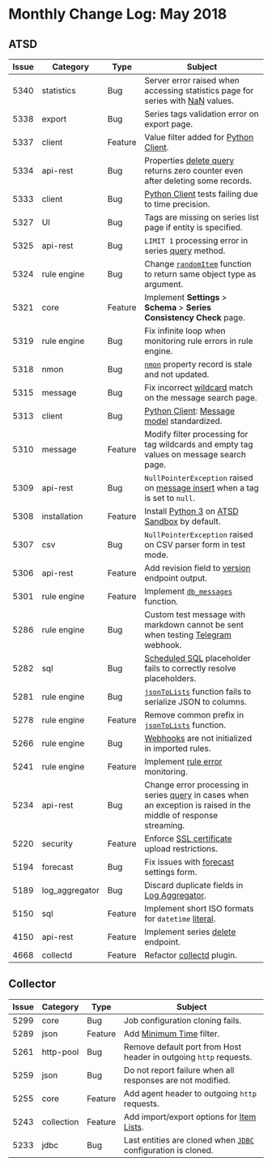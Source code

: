 # Monthly Change Log: May 2018

## ATSD

**Issue**| **Category**    | **Type**    | **Subject**
-----|-------------|---------|----------------------
5340 | statistics     | Bug     | Server error raised when accessing statistics page for series with [NaN](../../sql/README.md#not-a-number-nan) values.
5338 | export             | Bug     | Series tags validation error on export page.
5337 | client | Feature | Value filter added for [Python Client](https://github.com/axibase/atsd-api-python#axibase-time-series-database-client-for-python).
5334 | api-rest       | Bug     | Properties [delete query](../../administration/data_retention.md#deleting-properties) returns zero counter even after deleting some records.
5333 | client         | Bug     | [Python Client](https://github.com/axibase/atsd-api-python#axibase-time-series-database-client-for-python) tests failing due to time precision.
5327 | UI             | Bug     | Tags are missing on series list page if entity is specified.
5325 | api-rest       | Bug     | `LIMIT 1` processing error in series [query](../../api/data/series/query.md#series-query) method.
5324 | rule engine    | Bug     | Change [`randomItem`](../../rule-engine/functions-random.md#randomitem) function to return same object type as argument.
5321 | core           | Feature | Implement **Settings** > **Schema** > **Series Consistency Check** page.
5319 | rule engine    | Bug     | Fix infinite loop when monitoring rule errors in rule engine.
5318 | nmon           | Bug     | [`nmon`](../../integration/nmon/README.md#nmon) property record is stale and not updated.
5315 | message        | Bug     | Fix incorrect [wildcard](../../search/entity-search.md#wildcards) match on the message search page.
5313 | client         | Bug     | [Python Client](https://github.com/axibase/atsd-api-python#axibase-time-series-database-client-for-python): [Message model](https://github.com/axibase/atsd-api-python#inserting-data) standardized.
5310 | message        | Feature | Modify filter processing for tag wildcards and empty tag values on message search page.
5309 | api-rest       | Bug     | `NullPointerException` raised on [message insert](../../api/data/messages/README.md#data-api-messages-methods) when a tag is set to `null`.
5308 | installation   | Feature | Install [Python 3](https://www.python.org/download/releases/3.0/) on [ATSD Sandbox](https://github.com/axibase/dockers/blob/atsd-sandbox/README.md#overview) by default.
5307 | csv            | Bug     | `NullPointerException` raised on CSV parser form in test mode.
5306 | api-rest       | Feature | Add revision field to [version](../../api/meta/misc/version.md) endpoint output.
5301 | rule engine    | Feature | Implement [`db_messages`](../../rule-engine/functions-message.md#db_messages) function.
5286 | rule engine    | Bug     | Custom test message with markdown cannot be sent when testing [Telegram](../../rule-engine/notifications/telegram.md#telegram-notifications) webhook.
5282 | sql            | Bug     | [Scheduled SQL](../../sql/scheduled-sql.md#sql-scheduler) placeholder fails to correctly resolve placeholders.
5281 | rule engine    | Bug     | [`jsonToLists`](../../rule-engine/functions-table.md#jsontolists) function fails to serialize JSON to columns.
5278 | rule engine    | Feature | Remove common prefix in [`jsonToLists`](../../rule-engine/functions-table.md#jsontolists) function.
5266 | rule engine    | Bug     | [Webhooks](../../rule-engine/notifications/README.md) are not initialized in imported rules.
5241 | rule engine    | Feature | Implement [rule error](../../rule-engine/README.md#rule-errors) monitoring.
5234 | api-rest       | Bug     | Change error processing in series [query](../../api/data/series/query.md#series-query) in cases when an exception is raised in the middle of response streaming.
5220 | security       | Feature     | Enforce [SSL certificate](../../administration/ssl-ca-signed.md#installing-ca-signed-certificate) upload restrictions.
5194 | forecast       | Bug     | Fix issues with [forecast](../../forecasting/README.md#data-forecasting) settings form.
5189 | log_aggregator | Bug     | Discard duplicate fields in [Log Aggregator](../../administration/logging.md#logging).
5150 | sql            | Feature | Implement short ISO formats for `datetime` [literal](../../sql/README.md#interval-condition).
4150 | api-rest       | Feature | Implement series [delete](../../api/data/series/delete.md#series-delete) endpoint.
4668 | collectd       | Feature | Refactor [collectd](../../integration/collectd/README.md#collectd) plugin.

## Collector

**Issue**| **Category**    | **Type**    | **Subject**
-----|-------------|---------|----------------------
5299|core|Bug| Job configuration cloning fails.
5289|json|Feature| Add [Minimum Time](https://axibase.com/docs/axibase-collector/jobs/json.html#time-fields) filter.
5261|http-pool|Bug|Remove default port from Host header in outgoing `http` requests.
5259|json|Bug|Do not report failure when all responses are not modified.
5255|core|Feature|Add agent header to outgoing `http` requests.
5243|collection|Feature|Add import/export options for [Item Lists](https://axibase.com/docs/axibase-collector/collections.html#item-lists).
5233|jdbc|Bug| Last entities are cloned when [`JDBC`](https://axibase.com/docs/axibase-collector/jobs/jdbc.html) configuration is cloned.
